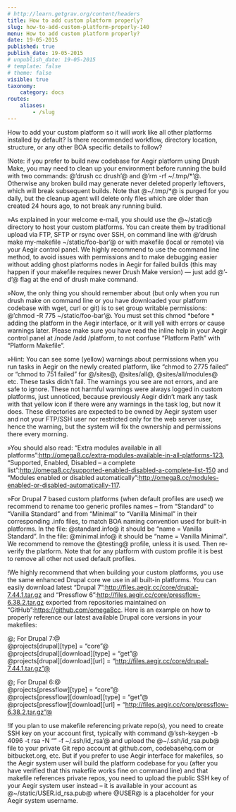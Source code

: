 ```yaml
---
# http://learn.getgrav.org/content/headers
title: How to add custom platform properly?
slug: how-to-add-custom-platform-properly-140
menu: How to add custom platform properly?
date: 19-05-2015
published: true
publish_date: 19-05-2015
# unpublish_date: 19-05-2015
# template: false
# theme: false
visible: true
taxonomy:
    category: docs
routes:
    aliases:
        - /slug
---
```


How to add your custom platform so it will work like all other platforms installed by default? Is there recommended workflow, directory location, structure, or any other BOA specific details to follow?

<a name="custom-d"></a>

!Note: if you prefer to build new codebase for Aegir platform using Drush Make, you may need to clean up your environment before running the build with two commands: @’drush cc drush’@ and @’rm -rf ~/.tmp/\*’@. Otherwise any broken build may generate never deleted properly leftovers, which will break subsequent builds. Note that @~/.tmp/\*@ is purged for you daily, but the cleanup agent will delete only files which are older than created 24 hours ago, to not break any running build.

<a name="custom-a"></a>

»As explained in your welcome e-mail, you should use the @~/static@ directory to host your custom platforms. You can create them by traditional upload via FTP, SFTP or rsync over SSH, on command line with @’drush make my-makefile ~/static/foo-bar’@ or with makefile (local or remote) via your Aegir control panel. We highly recommend to use the command line method, to avoid issues with permissions and to make debugging easier without adding ghost platforms nodes in Aegir for failed builds (this may happen if your makefile requires newer Drush Make version) — just add @’-d’@ flag at the end of drush make command.

<a name="custom-a"></a>

»Now, the only thing you should remember about (but only when you run drush make on command line or you have downloaded your platform codebase with wget, curl or git) is to set group writable permissions: @’chmod -R 775 ~/static/foo-bar’@. You must set this chmod \*before * adding the platform in the Aegir interface, or it will yell with errors or cause warnings later. Please make sure you have read the inline help in your Aegir control panel at /node /add /platform, to not confuse “Platform Path” with “Platform Makefile”.

<a name="hint-3"></a>

»Hint: You can see some (yellow) warnings about permissions when you run tasks in Aegir on the newly created platform, like “chmod to 2775 failed” or “chmod to 751 failed” for @/sites@, @sites/all@, @sites/all/modules@ etc. These tasks didn’t fail. The warnings you see are not errors, and are safe to ignore. These not harmful warnings were always logged in custom platforms, just unnoticed, because previously Aegir didn’t mark any task with that yellow icon if there were any warnings in the task log, but now it does. These directories are expected to be owned by Aegir system user and not your FTP/SSH user nor restricted only for the web server user, hence the warning, but the system will fix the ownership and permissions there every morning.

<a name="custom-a"></a>

»You should also read: “Extra modules available in all platforms”:http://omega8.cc/extra-modules-available-in-all-platforms-123, “Supported, Enabled, Disabled – a complete list”:http://omega8.cc/supported-enabled-disabled-a-complete-list-150 and “Modules enabled or disabled automatically”:http://omega8.cc/modules-enabled-or-disabled-automatically-117.

<a name="custom-b"></a>

»For Drupal 7 based custom platforms (when default profiles are used) we recommend to rename too generic profiles names – from “Standard” to “Vanilla Standard” and from “Minimal” to “Vanilla Minimal” in their corresponding .info files, to match BOA naming convention used for built-in platforms. In the file: @standard.info@ it should be “name = Vanilla Standard”. In the file: @minimal.info@ it should be “name = Vanilla Minimal”. We recommend to remove the @testing@ profile, unless it is used. Then re-verify the platform. Note that for any platform with custom profile it is best to remove all other not used default profiles.

<a name="custom-c"></a>

!We highly recommend that when building your custom platforms, you use the same enhanced Drupal core we use in all built-in platforms. You can easily download latest “Drupal 7”:http://files.aegir.cc/core/drupal-7.44.1.tar.gz and “Pressflow 6”:http://files.aegir.cc/core/pressflow-6.38.2.tar.gz exported from repositories maintained on “GitHub”:https://github.com/omega8cc. Here is an example on how to properly reference our latest available Drupal core versions in your makefiles:

@; For Drupal 7:@  
 @projects[drupal][type] = “core”@  
 @projects[drupal][download][type] = “get”@  
 @projects[drupal][download][url] = “http://files.aegir.cc/core/drupal-7.44.1.tar.gz”@

@; For Drupal 6:@  
 @projects[pressflow][type] = “core”@  
 @projects[pressflow][download][type] = “get”@  
 @projects[pressflow][download][url] = “http://files.aegir.cc/core/pressflow-6.38.2.tar.gz”@

<a name="custom-e"></a>

!If you plan to use makefile referencing private repo(s), you need to create SSH key on your account first, typically with command @’ssh-keygen -b 4096 -t rsa -N “” -f ~/.ssh/id\_rsa’@ and upload the @~/.ssh/id\_rsa.pub@ file to your private Git repo account at github.com, codebasehq.com or bitbucket.org, etc. But if you prefer to use Aegir interface for makefiles, so the Aegir system user will build the platform codebase for you (after you have verified that this makefile works fine on command line) and that makefile references private repos, you need to upload the public SSH key of your Aegir system user instead – it is available in your account as @~/static/USER.id\_rsa.pub@ where @USER@ is a placeholder for your Aegir system username.